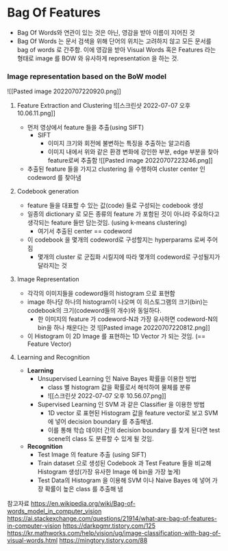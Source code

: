 # Bag Of Features

- Bag Of Words와 연관이 있는 것은 아닌, 영감을 받아 이름이 지어진 것
- Bag Of Words 는 문서 검색을 위해 단어의 위치는 고려하지 않고 모든 문서를 bag of words 로 간주함. 이에 영감을 받아 Visual Words 혹은 Features 라는 형태로 image 를 BOW 와 유사하게 representation 을 하는 것.


### Image representation based on the BoW model
![[Pasted image 20220707220920.png]]

1. Feature Extraction and Clustering
![[스크린샷 2022-07-07 오후 10.06.11.png]]
	- 먼저 영상에서 feature 들을 추출(using SIFT)
		- SIFT
			- 이미지 크기와 회전에 불변하는 특징을 추출하는 알고리즘
			- 이미지 내에서 위와 같은 환경 변화에 강인한 부분, edge 부분을 찾아 feature로써 추출함
			![[Pasted image 20220707223246.png]]
	- 추출된 feature 들을 가지고 clustering 을 수행하여 cluster center 인 codeword 를 찾아냄 
	
2. Codebook generation
	- feature 들을 대표할 수 있는 값(code) 들로 구성되는 codebook 생성
	- 일종의 dictionary 로 모든 종류의 feature 가 포함된 것이 아니라 주요하다고 생각되는 feature 들만 담는것임. (using k-means clustering)
		- 여기서 추출된 center == codeword
	- 이 codebook 을 몇개의 codeword로 구성할지는 hyperparams 로써 주어짐
		- 몇개의 cluster 로 군집화 시킬지에 따라 몇개의 codeword로 구성될지가 달라지는 것

3. Image Representation
	- 각각의 이미지들을 codeword들의 histogram 으로 표현함
	- image 하나당 하나의 histogram이 나오며 이 히스토그램의 크기(bin)는 codebook의 크기(codeword들의 개수)와 동일하다.
		- 한 이미지의 feature 가 codeword-N과 가장 유사하면 codeword-N의 bin을 하나 채운다는 것
	![[Pasted image 20220707220812.png]]
	- 이 Histogram 이 2D Image 를 표현하는 1D Vector 가 되는 것임. (== Feature Vector)

4. Learning and Recognition
	- **Learning**
		- Unsupervised Learning 인 Naive Bayes 확률을 이용한 방법
			- class 별 histogram 값을 확률로서 해석하여 물체를 분류
			- ![[스크린샷 2022-07-07 오후 10.56.07.png]]
		- Supervised Learning 인 SVM 과 같은 Classifier 을 이용한 방법
			- 1D vector 로 표현된 Histogram 값을 feature vector로 보고 SVM 에 넣어 decision boundary 를 추출해냄.
			- 이를 통해 학습 데이터 간의 decision boundary 를 찾게 된다면 test scene의 class 도 분류할 수 있게 될 것임.
	- **Recognition**
		- Test Image 의 feature 추출 (using SIFT)
		- Train dataset 으로 생성된 Codebook 과 Test Feature 들을 비교해 Histogram 생성(가장 유사한 Image 에 bin을 가장 높게)
		-  Test Data의 Histogram 을 이용해 SVM 이나 Naive Bayes 에 넣어 가장 확률이 높은 class 를 추출해 냄



참고자료
https://en.wikipedia.org/wiki/Bag-of-words_model_in_computer_vision
https://ai.stackexchange.com/questions/21914/what-are-bag-of-features-in-computer-vision
https://darkpgmr.tistory.com/125
https://kr.mathworks.com/help/vision/ug/image-classification-with-bag-of-visual-words.html
https://mingtory.tistory.com/88
